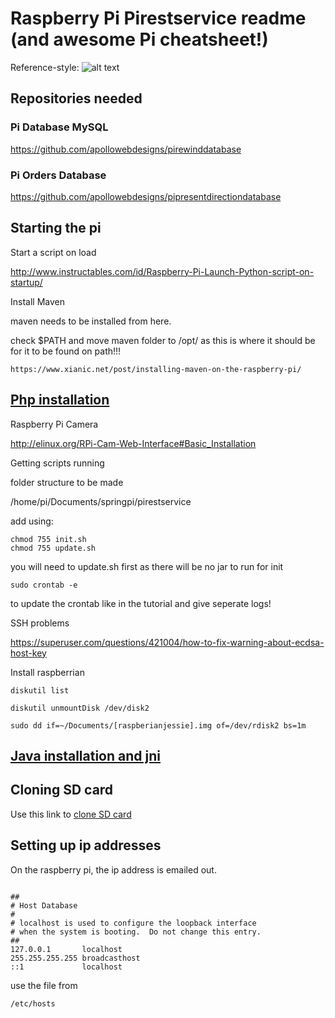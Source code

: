 # Raspberry Pi Pirestservice readme (and awesome Pi cheatsheet!)

Reference-style: 
![alt text][logo]

[logo]: https://cdn.sparkfun.com//assets/parts/1/2/8/2/8/14643-Raspberry_Pi_3_B_-02.jpg "Logo Title Text 2"

## Repositories needed

### Pi Database MySQL

https://github.com/apollowebdesigns/pirewinddatabase

### Pi Orders Database

https://github.com/apollowebdesigns/pipresentdirectiondatabase

## Starting the pi

Start a script on load

http://www.instructables.com/id/Raspberry-Pi-Launch-Python-script-on-startup/

Install Maven

maven needs to be installed from here.

check $PATH and move maven folder to /opt/ as this is where it should be for it to be found on path!!!

```
https://www.xianic.net/post/installing-maven-on-the-raspberry-pi/
```

## [Php installation](docs/phpguide.md)

Raspberry Pi Camera

http://elinux.org/RPi-Cam-Web-Interface#Basic_Installation

Getting scripts running

folder structure to be made

/home/pi/Documents/springpi/pirestservice

add using:

```
chmod 755 init.sh
chmod 755 update.sh
```

you will need to update.sh first as there will be no jar to run for init

```
sudo crontab -e
```

to update the crontab like in the tutorial and give seperate logs!

SSH problems

https://superuser.com/questions/421004/how-to-fix-warning-about-ecdsa-host-key

Install raspberrian

```
diskutil list

diskutil unmountDisk /dev/disk2

sudo dd if=~/Documents/[raspberianjessie].img of=/dev/rdisk2 bs=1m
```
## [Java installation and jni](docs/javaguide.md)

## Cloning SD card

Use this link to [clone SD card](https://computers.tutsplus.com/articles/how-to-clone-raspberry-pi-sd-cards-using-the-command-line-in-os-x--mac-59911)

## Setting up ip addresses

On the raspberry pi, the ip address is emailed out.

```

##
# Host Database
#
# localhost is used to configure the loopback interface
# when the system is booting.  Do not change this entry.
##
127.0.0.1       localhost
255.255.255.255 broadcasthost
::1             localhost

```

use the file from
```
/etc/hosts
```
